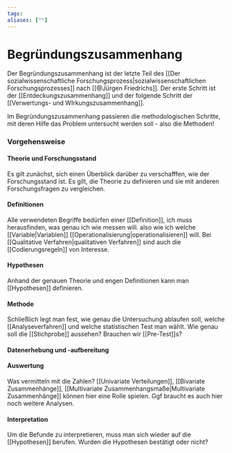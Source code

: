 ```yaml
---
tags:
aliases: [""]
---
```


# Begründungszusammenhang
Der Begründungszusammenhang ist der letzte Teil des [[Der sozialwissenschaftliche Forschungsprozess|sozialwissenschaftlichen Forschungsprozesses]] nach [[@Jürgen Friedrichs]]. Der erste Schritt ist der [[Entdeckungszusammenhang]] und der folgende Schritt der [[Verwertungs- und WIrkungszusammenhang]]. 

Im Begründungszusammenhang passieren die methodologischen Schritte, mit deren Hilfe das Problem untersucht werden soll - also die Methoden!

### Vorgehensweise
#### Theorie und Forschungsstand
Es gilt zunächst, sich einen Überblick darüber zu verschafffen, wie der Forschungsstand ist. Es gilt, die Theorie zu definieren und sie mit anderen Forschungsfragen zu vergleichen.
#### Definitionen
Alle verwendeten Begriffe bedürfen einer [[Definition]], ich muss herausfinden, was genau ich wie messen will. also wie ich welche [[Variable|Variablen]] [[Operationalisierung|operationalisieren]] will. 
Bei [[Qualitative Verfahren|qualitativen Verfahren]] sind auch die [[Codierungsregeln]] von Interesse.
#### Hypothesen
Anhand der genauen Theorie und engen Definitionen kann man [[Hypothesen]] definieren.
#### Methode
Schließlich legt man fest, wie genau die Untersuchung ablaufen soll, welche [[Analyseverfahren]] und welche statistischen Test man wählt.
Wie genau soll die [[Stichprobe]] aussehen?
Brauchen wir [[Pre-Test]]s?
#### Datenerhebung und -aufbereitung

#### Auswertung
Was vermitteln mit die Zahlen?
[[Univariate Verteilungen]], [[Bivariate Zusammenhänge]], [[Multivariate Zusammenhangsmaße|Multivariate Zusammenhänge]] können hier eine Rolle spielen.
Ggf braucht es auch hier noch weitere Analysen.
#### Interpretation
Um die Befunde zu interpretieren, muss man sich wieder auf die [[Hypothesen]] berufen. Wurden die Hypothesen bestätigt oder nicht?